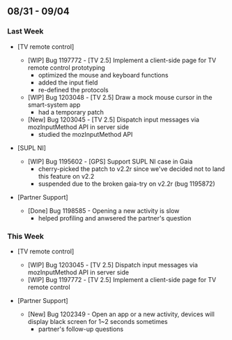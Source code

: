 ## 08/31 - 09/04 ##

### Last Week ###

* [TV remote control]
    - [WIP] Bug 1197772 - [TV 2.5] Implement a client-side page for TV remote control prototyping
        - optimized the mouse and keyboard functions
        - added the input field
        - re-defined the protocols
    - [WIP] Bug 1203048 - [TV 2.5] Draw a mock mouse cursor in the smart-system app
        - had a temporary patch
    - [New] Bug 1203045 - [TV 2.5] Dispatch input messages via mozInputMethod API in server side
        - studied the mozInputMethod API

* [SUPL NI]
    - [WIP] Bug 1195602 - [GPS] Support SUPL NI case in Gaia
        - cherry-picked the patch to v2.2r since we've decided not to land this feature on v2.2
        - suspended due to the broken gaia-try on v2.2r (bug 1195872)

* [Partner Support]
    - [Done] Bug 1198585 - Opening a new activity is slow
        - helped profiling and anwsered the partner's question

### This Week ###

* [TV remote control]
    - [WIP] Bug 1203045 - [TV 2.5] Dispatch input messages via mozInputMethod API in server side
    - [WIP] Bug 1197772 - [TV 2.5] Implement a client-side page for TV remote control

* [Partner Support]
    - [New] Bug 1202349 - Open an app or a new activity, devices will display black screen for 1~2 seconds sometimes
        - partner's follow-up questions
